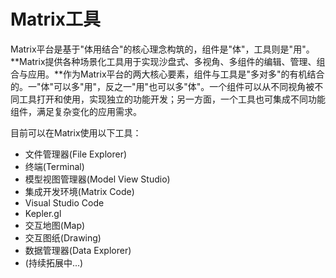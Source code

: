 # Matrix工具

Matrix平台是基于"体用结合"的核心理念构筑的，组件是"体"，工具则是"用"。**Matrix提供各种场景化工具用于实现沙盘式、多视角、多组件的编辑、管理、组合与应用。**作为Matrix平台的两大核心要素，组件与工具是"多对多"的有机结合的。一"体"可以多"用"，反之一"用"也可以多"体"。一个组件可以从不同视角被不同工具打开和使用，实现独立的功能开发；另一方面，一个工具也可集成不同功能组件，满足复杂变化的应用需求。

目前可以在Matrix使用以下工具：

* 文件管理器(File Explorer)
* 终端(Terminal)
* 模型视图管理器(Model View Studio)
* 集成开发环境(Matrix Code)
* Visual Studio Code
* Kepler.gl
* 交互地图(Map)
* 交互图纸(Drawing)
* 数据管理器(Data Explorer)
* (持续拓展中...)




